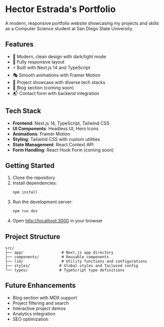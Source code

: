 # Hector Estrada's Portfolio

A modern, responsive portfolio website showcasing my projects and skills as a Computer Science student at San Diego State University.

## Features

- 🎨 Modern, clean design with dark/light mode
- 📱 Fully responsive layout
- ⚡ Built with Next.js 14 and TypeScript
- 🎭 Smooth animations with Framer Motion
- 🎯 Project showcase with diverse tech stacks
- 📝 Blog section (coming soon)
- 📬 Contact form with backend integration

## Tech Stack

- **Frontend**: Next.js 14, TypeScript, Tailwind CSS
- **UI Components**: Headless UI, Hero Icons
- **Animations**: Framer Motion
- **Styling**: Tailwind CSS with custom utilities
- **State Management**: React Context API
- **Form Handling**: React Hook Form (coming soon)

## Getting Started

1. Clone the repository
2. Install dependencies:
   ```bash
   npm install
   ```
3. Run the development server:
   ```bash
   npm run dev
   ```
4. Open [http://localhost:3000](http://localhost:3000) in your browser

## Project Structure

```
src/
├── app/                 # Next.js app directory
├── components/          # Reusable components
├── lib/                 # Utility functions and configurations
├── styles/             # Global styles and Tailwind config
└── types/              # TypeScript type definitions
```

## Future Enhancements

- Blog section with MDX support
- Project filtering and search
- Interactive project demos
- Analytics integration
- SEO optimization
